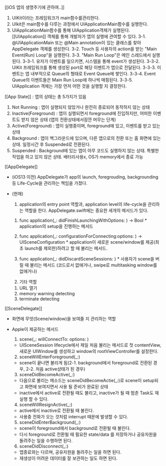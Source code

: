 [[iOS 앱의 생명주기에 관하여..]]
  1. UIKit이라는 프레임워크가 main함수를관리한다.
  2. UIkit은 main함수를 다루는 과정에서 UIApplicationMain함수를 실행한다.
  3. UIApplicationMain함수를 통해 UIApplication객체가 실행된다.
    [[UIApplication]] 객체를 통해 개발자가 앱의 실행에 관여할 수 있다.
    3-1. @UIApplicationMain 또는 @Main annotation이 있는 클래스를 찾아 AppDelegate 객체를 생성한다.
    3-2. Touch 등 사용자의 action을 받는 "Main Event(Run) Loop"을 실행한다.
    3-3. "Main Run Loop"은 메인 스레드에서 실행된다.
    3-3-1. 유저가 이벤트를 일으키면, 시스템을 통해 event가 생성된다.
    3-3-2. UIKit 프레임워크를 통해 생성된 port로 해당 이벤트가 앱으로 전달된다.
    3-3-3. 이벤트는 앱 내부적으로 Queue의 형태로 Event Queue에 쌓인다.
    3-3-4. Event Queue의 이벤트들은 Main Run Loop에 하나씩 매핑된다.
    3-3-5. UIApplication 객체는 가장 먼저 어떤 것을 실행할 지 결정한다.


[[App State]]
 : 앱의 상태는 총 5가지가 있음
  1. Not Running : 앱이 실행되지 않았거나 완전히 종료되어 동작하지 않는 상태
  2. Inactive(Foreground) : 앱이 실행되면서 foreground에 진입하지만, 어떠한 이벤트도 받지 않은 상태 (앱의 전환상태에서잠깐 머무는 단계)
  3. Active(Foreground) : 앱이 실행중이며, foreground에 있고, 이벤트를 받고 있는 상태
  4. Background : 앱이 백그라운드에 있으며, 다른 앱으로의 전환 또는 홈 화면에 있는 상태. 일정시간 후 Suspended로 전환된다.
  5. Suspended : Background에 있는 앱이 아무 코드도 실행하지 않는 상태. 특별한 작업을 하고 있지 않은 상태. 배터리사용x, OS가 memory에서 종료 가능


[[AppDelegate]]
 - (iOS13 이전) AppDelegate가 app의 launch, foregrouding, backgrounding 등 Life-Cycle을 관리하는 책임을 가졌다.
 - (현재) 
   1. application의 entry point 역할과, application level의 life-cycle을 관리하는 역할을 한다. AppDelegate.swift에는 중요한 세개의 메서드가 있다.
     1) func application(_: didFinishLaunchingWithOptions: ) -> Bool
       * application의 setup을 진행하는 메서드

     2) func application(_: configurationForConnecting:options: ) -> UISceneConfiguration
       * application이 새로운 scene/window를 제공(최초 launch를 제외한)하려고 할 때 불리는 메서드.

     3) func application(_: didDiscardSceneSessions: )
       * 사용자가 scene을 버릴 때 불리는 메서드 (코드로서 없애거나, swipe로 multitasking window를 없애거나)

   2. 기타 역할
     1) URL 열기
     2) memory warning detecting
     3) terminate detecting


[[SceneDelegate]]
 - 화면에 무엇(Scene/window)을 보여줄 지 관리하는 역할
 - Apple이 제공하는 메서드
   1) scene(_: willConnectTo: options: )
     * UISceneSession lifecycle에서 제일 처음 불리는 메서드로 첫 contentView, 새로운 UIWindow를 생성하고 window의 rootViewController를 설정한다.

   2) sceneWillEnterForeground(_:)
     * scene이 끝나면 불리게 됨(2-1. background에서 foreground로 전환된 경우, 2-2. 처음 active상태가 된 경우)

   3) sceneDidBecomeActive(_:)
     * 다음으로 불리는 메소드는 sceneDidBecomeActie(_:)로 scene이 setup되고 화면에 보여지면서 사용 될 준비가 완료된 상태
     * inactive에서 active로 전환될 때도 불리고, inactive가 될 때 멈춘 Task도 재실행 할 수 있다.

   4) sceneWillResignActive(_:)
     * active에서 inactive로 전환될 때 불린다.
     * 사용중 전화가 오는 것처럼 interrupt 때문에 발생할 수 있다.
    
   5) sceneDidEnterBackground(_:)
     * scene이 foreground에서 background로 전환될 때 불린다.
     * 다시 foreground로 전환될 때 필요한 state/data 를 저장하거나 공유자원을 돌려주는 일을 수행하면 된다.

   6) sceneDidDisconnect(_:)
     * 앱종료와는 다르며, 공유자원을 돌려주는 일을 하면 된다.
     * 재생성이 어려운 데이터를 잘 보관하는 일도 하면 된다.
